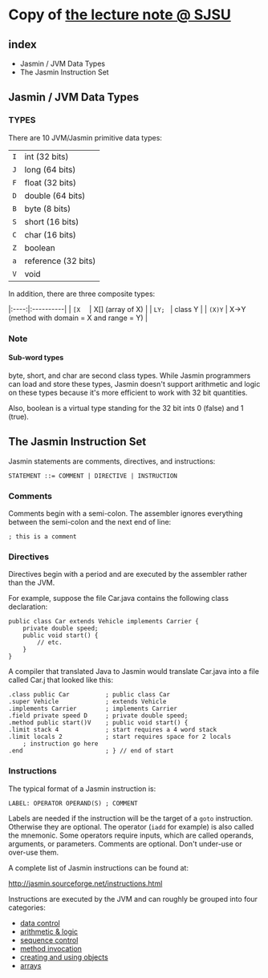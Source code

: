 # Copy of [the lecture note @ SJSU](http://www.cs.sjsu.edu/~pearce/modules/lectures/co/jvm/jasmin/index.html)

## index
* Jasmin / JVM Data Types
* The Jasmin Instruction Set

## Jasmin / JVM Data Types

### TYPES
There are 10 JVM/Jasmin primitive data types:

|||
|:----:|:----------|
| `I` | int (32 bits)       |
| `J` | long (64 bits)      |
| `F` | float (32 bits)     |
| `D` | double (64 bits)    |
| `B` | byte (8 bits)       |
| `S` | short (16 bits)     |
| `C` | char (16 bits)      |
| `Z` | boolean             |
| `a` | reference (32 bits) |
| `V` | void                |

In addition, there are three composite types:

|:----:|:----------|
| `[X  ` | X[] (array of X)  |
| `LY; ` | class Y  |
| `(X)Y` | X->Y (method with domain = X and range = Y)  |

### Note
#### Sub-word types
byte, short, and char are second class types. While Jasmin programmers can load and store these types, Jasmin doesn't support arithmetic and logic on these types because it's more efficient to work with 32 bit quantities.

Also, boolean is a virtual type standing for the 32 bit ints 0 (false) and 1 (true).


## The Jasmin Instruction Set

Jasmin statements are comments, directives, and instructions:

```
STATEMENT ::= COMMENT | DIRECTIVE | INSTRUCTION
```

### Comments
Comments begin with a semi-colon. The assembler ignores everything between the semi-colon and the next end of line:

```
; this is a comment
```

### Directives
Directives begin with a period and are executed by the assembler rather than the JVM.

For example, suppose the file Car.java contains the following class declaration:

```
public class Car extends Vehicle implements Carrier {
    private double speed;
    public void start() {
        // etc.
    }
}
```

A compiler that translated Java to Jasmin would translate Car.java into a file called Car.j that looked like this:

```jasmin
.class public Car          ; public class Car 
.super Vehicle             ; extends Vehicle
.implements Carrier        ; implements Carrier
.field private speed D     ; private double speed;
.method public start()V    ; public void start() {
.limit stack 4             ; start requires a 4 word stack
.limit locals 2            ; start requires space for 2 locals
    ; instruction go here
.end                       ; } // end of start
```

### Instructions
The typical format of a Jasmin instruction is:

```
LABEL: OPERATOR OPERAND(S) ; COMMENT
```

Labels are needed if the instruction will be the target of a `goto` instruction. Otherwise they are optional. The operator (`iadd` for example) is also called the mnemonic. Some operators require inputs, which are called operands, arguments, or parameters. Comments are optional. Don't under-use or over-use them.

A complete list of Jasmin instructions can be found at:

<http://jasmin.sourceforge.net/instructions.html>

Instructions are executed by the JVM and can roughly be grouped into four categories:

* [data control]()
* [arithmetic & logic]()
* [sequence control]()
* [method invocation]()
* [creating and using objects]()
* [arrays]()
